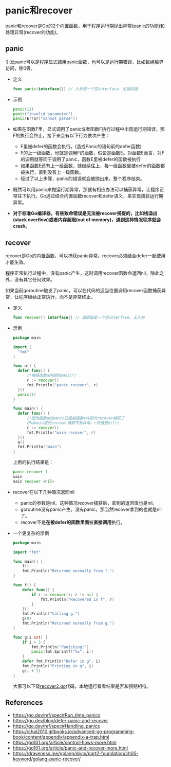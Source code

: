 # panic和recover

panic和recover是Go的2个内置函数，用于程序运行期抛出异常(panic的功能)和处理异常(recover的功能)。

## panic

引发panic可以是程序显式调用panic函数，也可以是运行期错误，比如数组越界访问，除0等。

* 定义

  ```go
  func panic(interface{}) // 入参是一个空interface，无返回值
  ```

* 示例

  ```go
  panic(12)
  panic("invalid parameter")
  panic(Error("cannot parse"))
  ```

* 如果在函数F里，显式调用了panic或者函数F执行过程中出现运行期错误，那F的执行会终止，接下来会有以下行为依次产生：

  * F里被defer的函数会执行。(造成Panic的语句前的defer函数)
  * F的上一级函数，也就是调用F的函数，假设是函数E。对函数E而言，对F的调用就等同于调用了panic，函数E里被defer的函数被执行
  * 如果函数E还有上一级函数，就继续往上，每一级函数里被defer的函数都被执行，直到没有上一级函数。
  * 经过了以上步骤，panic的错误就会被抛出来，整个程序结束。

* 既然可以用panic来抛运行期异常，那就有相应办法可以捕获异常，让程序正常往下执行。Go通过结合内置函数recover和defer语义，来实现捕获运行期异常。

* **对于标准Go编译器，有些致命错误是无法被recover捕捉的，比如栈溢出(stack overflow)或者内存超限(out of memory)，遇到这种情况程序就会crash。**

## recover

recover是Go的内置函数，可以捕获panic异常。recover必须结合defer一起使用才能生效。

程序正常执行过程中，没有panic产生，这时调用recover函数会返回nil，除此之外，没有其它任何效果。

如果当前goroutine触发了panic，可以在代码的适当位置调用recover函数捕获异常，让程序继续正常执行，而不是异常终止。

* 定义

  ```go
  func recover() interface{} // 返回值是一个空interface，无入参
  ```

* 示例

  ```go
  package main
  
  import (
  	"fmt"
  )
  
  func a() {
  	defer func() {
  		/*捕获函数a内部的panic*/
  		r := recover()
  		fmt.Println("panic recover", r)
  	}()
  	panic(1)
  }
  
  func main() {
  	defer func() {
  		/*因为函数a的panic已经被函数a内部的recover捕获了
  		所以main里的recover捕获不到异常，r的值是nil*/
  		r := recover()
  		fmt.Println("main recover", r)
  	}()
  	a()
  	fmt.Println("main")
  }
  
  ```

  上例的执行结果是：

  ```go
  panic recover 1
  main
  main recover <nil>
  ```

  

* recover在以下几种情况返回nil

  * panic的参数是nil。这种情况recover捕获后，拿到的返回值也是nil。
  * goroutine没有panic产生。没有panic，那当然recover拿到的也就是nil了。
  * recover不是**在被defer的函数里面**被**直接调用**执行。

* 一个更复杂的示例

  ```go
  package main
  
  import "fmt"
  
  func main() {
      f()
      fmt.Println("Returned normally from f.")
  }
  
  func f() {
      defer func() {
          if r := recover(); r != nil {
              fmt.Println("Recovered in f", r)
          }
      }()
      fmt.Println("Calling g.")
      g(0)
      fmt.Println("Returned normally from g.")
  }
  
  func g(i int) {
      if i > 3 {
          fmt.Println("Panicking!")
          panic(fmt.Sprintf("%v", i))
      }
      defer fmt.Println("Defer in g", i)
      fmt.Println("Printing in g", i)
      g(i + 1)
  }
  ```

  大家可以下载[recover2.go](./recover2.go)代码，本地运行看看结果是否和预期相符。



## References

* https://go.dev/ref/spec#Run_time_panics
* https://go.dev/blog/defer-panic-and-recover
* https://go.dev/ref/spec#Handling_panics
* https://chai2010.gitbooks.io/advanced-go-programming-book/content/appendix/appendix-a-trap.html
* https://go101.org/article/control-flows-more.html
* https://go101.org/article/panic-and-recover-more.html
* https://draveness.me/golang/docs/part2-foundation/ch05-keyword/golang-panic-recover/
